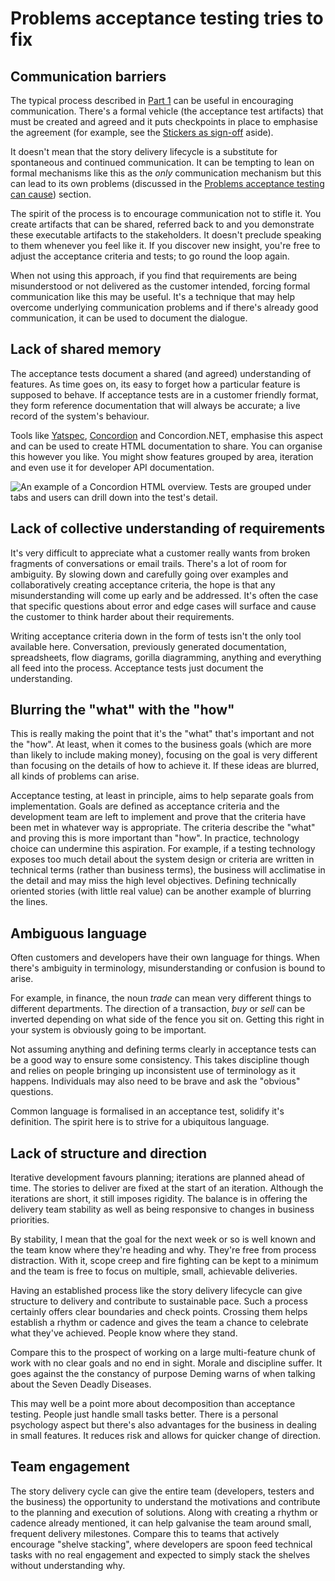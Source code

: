 # Problems acceptance testing tries to fix

## Communication barriers

The typical process described in [Part 1](#part1) can be useful in encouraging communication. There's a formal vehicle (the acceptance test artifacts) that must be created and agreed and it puts checkpoints in place to emphasise the agreement (for example, see the [Stickers as sign-off](#stickers-as-sign-off-aside) aside).

It doesn't mean that the story delivery lifecycle is a substitute for spontaneous and continued communication. It can be tempting to lean on formal mechanisms like this as the _only_ communication mechanism but this can lead to its own problems (discussed in the [Problems acceptance testing can cause](#problems-it-can-cause)) section.

The spirit of the process is to encourage communication not to stifle it. You create artifacts that can be shared, referred back to and you demonstrate these executable artifacts to the stakeholders. It doesn't preclude speaking to them whenever you feel like it. If you discover new insight, you're free to adjust the acceptance criteria and tests; to go round the loop again.

When not using this approach, if you find that requirements are being misunderstood or not delivered as the customer intended, forcing formal communication like this may be useful. It's a technique that may help overcome underlying communication problems and if there's already good communication, it can be used to document the dialogue.



## Lack of shared memory

The acceptance tests document a shared (and agreed) understanding of features. As time goes on, its easy to forget how a particular feature is supposed to behave. If acceptance tests are in a customer friendly format, they form reference documentation that will always be accurate; a live record of the system's behaviour.

Tools like [Yatspec](http://code.google.com/p/yatspec/), [Concordion](http://concordion.org) and Concordion.NET, emphasise this aspect and can be used to create HTML documentation to share. You can organise this however you like. You might show features grouped by area, iteration and even use it for developer API documentation.

![An example of a Concordion HTML overview. Tests are grouped under tabs and users can drill down into the test's detail.](images/concordion/overview_passing.png)



## Lack of collective understanding of requirements

It's very difficult to appreciate what a customer really wants from broken fragments of conversations or email trails. There's a lot of room for ambiguity. By slowing down and carefully going over examples and collaboratively creating acceptance criteria, the hope is that any misunderstanding will come up early and be addressed. It's often the case that specific questions about error and edge cases will surface and cause the customer to think harder about their requirements.

Writing acceptance criteria down in the form of tests isn't the only tool available here. Conversation, previously generated documentation, spreadsheets, flow diagrams, gorilla diagramming, anything and everything all feed into the process. Acceptance tests just document the understanding.



## Blurring the "what" with the "how"

This is really making the point that it's the "what" that's important and not the "how". At least, when it comes to the business goals (which are more than likely to include making money), focusing on the goal is very different than focusing on the details of how to achieve it. If these ideas are blurred, all kinds of problems can arise.

Acceptance testing, at least in principle, aims to help separate goals from implementation. Goals are defined as acceptance criteria and the development team are left to implement and prove that the criteria have been met in whatever way is appropriate. The criteria describe the "what" and proving this is more important than "how". In practice, technology choice can undermine this aspiration. For example, if a testing technology exposes too much detail about the system design or criteria are written in technical terms (rather than business terms), the business will acclimatise in the detail and may miss the high level objectives. Defining technically oriented stories (with little real value) can be another example of blurring the lines.



## Ambiguous language

Often customers and developers have their own language for things. When there's ambiguity in terminology, misunderstanding or confusion is bound to arise.

For example, in finance, the noun _trade_ can mean very different things to different departments. The direction of a transaction, _buy_ or _sell_ can be inverted depending on what side of the fence you sit on. Getting this right in your system is obviously going to be important.

Not assuming anything and defining terms clearly in acceptance tests can be a good way to ensure some consistency. This takes discipline though and relies on people bringing up inconsistent use of terminology as it happens. Individuals may also need to be brave and ask the "obvious" questions.

Common language is formalised in an acceptance test, solidify it's definition. The spirit here is to strive for a ubiquitous language.


## Lack of structure and direction

Iterative development favours planning; iterations are planned ahead of time. The stories to deliver are fixed at the start of an iteration. Although the iterations are short, it still imposes  rigidity. The balance is in offering the delivery team stability as well as being responsive to changes in business priorities.

By stability, I mean that the goal for the next week or so is well known and the team know where they're heading and why. They're free from process distraction. With it, scope creep and fire fighting can be kept to a minimum and the team is free to focus on multiple, small, achievable deliveries.

Having an established process like the story delivery lifecycle can give structure to delivery and contribute to sustainable pace. Such a process certainly offers clear boundaries and check points. Crossing them helps establish a rhythm or cadence and gives the team a chance to celebrate what they've achieved. People know where they stand.

Compare this to the prospect of working on a large multi-feature chunk of work with no clear goals and no end in sight. Morale and discipline suffer. It goes against the the constancy of purpose Deming warns of when talking about the Seven Deadly Diseases.

This may well be a point more about decomposition than acceptance testing. People just handle small tasks better. There is a personal psychology aspect but there's also advantages for the business in dealing in small features. It reduces risk and allows for quicker change of direction.


## Team engagement

The story delivery cycle can give the entire team (developers, testers and the business) the opportunity to understand the motivations and contribute to the planning and execution of solutions. Along with creating a rhythm or cadence already mentioned, it can help galvanise the team around small, frequent delivery milestones. Compare this to teams that actively encourage "shelve stacking", where developers are spoon feed technical tasks with no real engagement and expected to simply stack the shelves without understanding why.

